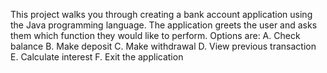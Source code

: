 
This project walks you through creating a bank account application using the Java programming language. The application greets the user and asks them which function they would like to perform. Options are:
A. Check balance
B. Make deposit
C. Make withdrawal 
D. View previous transaction
E. Calculate interest
F. Exit the application
